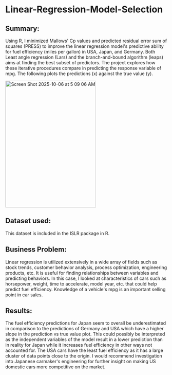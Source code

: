 # Linear-Regression-Model-Selection

## Summary:
Using R, I minimized Mallows' Cp values and predicted residual error sum of squares (PRESS) to improve the linear regression model's predictive ability for fuel efficiency (miles per gallon) in USA, Japan, and Germany. Both Least angle regression (Lars) and the branch-and-bound algorithm (leaps) aims at finding the best subset of predictors. The project explores how these iterative procedures compare in predicting the response variable of mpg. The following plots the predictions (x) against the true value (y). 

<img width="282" height="394" alt="Screen Shot 2025-10-06 at 5 09 06 AM" src="https://github.com/user-attachments/assets/fd639dfc-3d45-4e40-b7ac-13d4d39c2e28" />

## Dataset used:
This dataset is included in the ISLR package in R. 

## Business Problem:
Linear regression is utilized extensively in a wide array of fields such as stock trends, customer behavior analysis, process optimization, engineering products, etc. It is useful for finding relationships between variables and predicting behaviors. In this case, I looked at characteristics of cars such as horsepower, weight, time to accelerate, model year, etc. that could help predict fuel efficiency. Knowledge of a vehicle's mpg is an important selling point in car sales.

## Results:
The fuel efficiency predictions for Japan seem to overall be underestimated in comparison to the predictions of Germany and USA which have a higher slope in the prediction vs true value plot. This could possibly be interpreted as the independent variables of the model result in a lower prediction than in reality for Japan while it increases fuel efficiency in other ways not accounted for. The USA cars have the least fuel efficiency as it has a large cluster of data points close to the origin. I would recommend investigation into Japanese carmaker's engineering for further insight on making US domestic cars more competitive on the market. 

